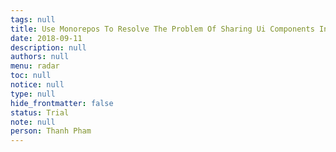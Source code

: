 ```yaml
---
tags: null
title: Use Monorepos To Resolve The Problem Of Sharing Ui Components In Aharoom
date: 2018-09-11
description: null
authors: null
menu: radar
toc: null
notice: null
type: null
hide_frontmatter: false
status: Trial
note: null
person: Thanh Pham
---
```


